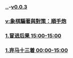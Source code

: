 ### [..](..)-[v0.0.3](https://github.com/littleflute/cchess/edit/master/ref/pu/PianZhaoYuDuiCe/3/readme.md)
### [v:象棋騙著與對策：順手炮](https://www.youtube.com/watch?v=vBe2eypzh3Y)
### [1.冒进后果 15:00-15:00](2)
### [1.弃马十三着 00:00-15:00](1)
